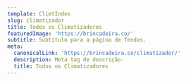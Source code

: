 ```yaml
---
template: ClimtIndex
slug: climatizador
title: Todos os Climatizadores
featuredImage: 'https://brincadeira.co/'
subtitle: Subtítulo para a página de Tendas.
meta:
  canonicalLink: 'https://brincadeira.co/climatizador/'
  description: Meta tag de descrição.
  title: Todos os Climatizadores
---
```

